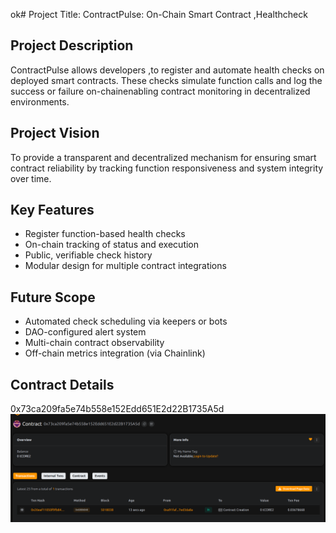 ok# Project Title: ContractPulse: On-Chain Smart Contract ,Healthcheck 

## Project Description

ContractPulse  allows developers ,to register and automate health checks on deployed smart contracts. These checks simulate function calls and log the success or failure on-chainenabling contract monitoring in decentralized environments.

## Project Vision 
 
To provide a transparent and decentralized mechanism for ensuring smart contract reliability by tracking function responsiveness and system integrity over time.

## Key Features

- Register function-based health checks
- On-chain tracking of status and execution
- Public, verifiable check history
- Modular design for multiple contract  integrations

## Future Scope

- Automated check scheduling via keepers or bots
- DAO-configured alert system
- Multi-chain contract observability 
- Off-chain metrics integration (via Chainlink)

## Contract Details
0x73ca209fa5e74b558e152Edd651E2d22B1735A5d
![alt text](image.png)
